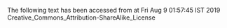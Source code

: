 The following text has been accessed from at Fri Aug 9 01:57:45 IST 2019
Creative_Commons_Attribution-ShareAlike_License
